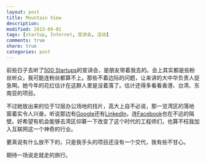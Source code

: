 ```yaml
---
layout: post
title: Mountain View
description: 
modified: 2013-09-01
tags: [startup, Internet, 宣讲会, 活动]
comments: true
share: true
categories: post
---
```


前些日子去听了[500 Startups](http://500.co/)的宣讲会，是朋友带着我去的。会上其实都是些粉丝听众，我可能连粉丝都算不上。那些不着边际的问题，让来讲的大中华负责人捉急啊。她今年的花红估计在这群人里是没着落了。估计还得多看看香港、台湾、东南亚的项目。

不过她放出来的位于12层办公场地的找片，高大上自不必说，那一览湾区的落地窗着实令人兴奋。听说那边有[Google](http://www.google.com/)还有[LinkedIn](http://www.linkedin.com/)，连[Facebook](http://facebook.com/)也在不远的隔壁。好希望有机会能够去湾区仰慕一下改变了这个时代的工程师们，也算不枉我加入互联网这一个神奇的行业。

要真说有什么放不下的，只是我手头的项目还没有一个交代，我有些不甘心。

期待一场说走就走的旅行。